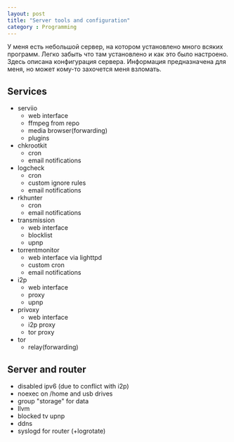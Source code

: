 ```yaml
---
layout: post
title: "Server tools and configuration"
category : Programming
---
```


У меня есть небольшой сервер, на котором установлено много всяких программ. 
Легко забыть что там установлено и как это было настроено. Здесь описана конфигурация сервера.
Информация предназначена для меня, но может кому-то захочется меня взломать.

## Services

- serviio
	- web interface
	- ffmpeg from repo
	- media browser(forwarding)
	- plugins
- chkrootkit
	- cron
	- email notifications
- logcheck
	- cron
	- custom ignore rules
	- email notifications
- rkhunter
	- cron
	- email notifications
- transmission 
	- web interface
	- blocklist
	- upnp
- torrentmonitor
	- web interface via lighttpd
	- custom cron
	- email notifications
- i2p
	- web interface
	- proxy
	- upnp
- privoxy
	- web interface
	- i2p proxy
	- tor proxy
- tor
	- relay(forwarding)

## Server and router

- disabled ipv6 (due to conflict with i2p)
- noexec on /home and usb drives
- group "storage" for data
- llvm
- blocked tv upnp
- ddns
- syslogd for router (+logrotate)


	

